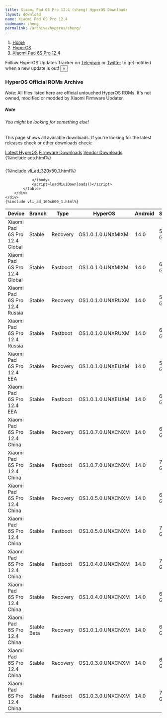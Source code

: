```yaml
---
title: Xiaomi Pad 6S Pro 12.4 (sheng) HyperOS Downloads
layout: download
name: Xiaomi Pad 6S Pro 12.4
codename: sheng
permalink: /archive/hyperos/sheng/
---
```

<nav aria-label="breadcrumb">
    <ol class="breadcrumb">
        <li class="breadcrumb-item"><a href="/">Home</a></li>
        <li class="breadcrumb-item"><a href="/hyperos/">HyperOS</a></li>
        <li class="breadcrumb-item active" aria-current="page"><a href="/hyperos/sheng/">Xiaomi Pad 6S Pro 12.4</a></li>
    </ol>
</nav>
<div class="alert alert-primary alert-dismissible fade show" role="alert">
    Follow HyperOS Updates Tracker on <a href="https://t.me/MIUIUpdatesTracker" class="alert-link">Telegram</a>
     or <a href="https://twitter.com/MiFwUpdater" class="alert-link">Twitter</a> to get notified when a new update is out!
    <button type="button" class="close" data-dismiss="alert" aria-label="Close">
        <span aria-hidden="true">&times;</span>
    </button>
</div>

### HyperOS Official ROMs Archive
*Note*: All files listed here are official untouched HyperOS ROMs. It's not owned, modified or modded by Xiaomi Firmware Updater.
<div class="card">
  <div class="card-body">
    <h5 class="card-title">Note</h5>
    <h6 class="card-subtitle mb-2 text-muted">You might be looking for something else!</h6>
    <p class="card-text">This page shows all available downloads.
     If you're looking for the latest releases check or other downloads check:</p>
    <a href="/hyperos/sheng/" class="card-link">Latest HyperOS</a>
    <a href="/firmware/sheng/" class="card-link">Firmware Downloads</a>
    <a href="/vendor/sheng/" class="card-link">Vendor Downloads</a>
  </div>
</div>
{%include ads.html%}
<div class="row justify-content-center">
    <div class="col-10">
        <div class="table-responsive-md" style="margin-top: 25px;">
            {%include vli_ad_320x50_1.html%}
            <table id="miui" class="display dt-responsive nowrap compact table table-striped table-hover table-sm">
                <thead class="thead-dark">
                    <tr>
                        <th data-ref="device">Device</th>
                        <th data-ref="branch">Branch</th>
                        <th data-ref="type">Type</th>
                        <th data-ref="miui">HyperOS</th>
                        <th data-ref="android">Android</th>
                        <th data-ref="size">Size</th>
                        <th data-ref="size">Date</th>
                        <th data-ref="link">Link</th>
                    </tr>
                </thead>
                <tbody>
                <tr><td>Xiaomi Pad 6S Pro 12.4 Global</td><td>Stable</td><td>Recovery</td><td>OS1.0.1.0.UNXMIXM</td><td>14.0</td><td>5.4 GB</td><td>2024-04-24</td><td><a href="/hyperos/sheng/stable/OS1.0.1.0.UNXMIXM/">Download</a></td></tr>
<tr><td>Xiaomi Pad 6S Pro 12.4 Global</td><td>Stable</td><td>Fastboot</td><td>OS1.0.1.0.UNXMIXM</td><td>14.0</td><td>6.1 GB</td><td>2024-03-21</td><td><a href="/hyperos/sheng/stable/OS1.0.1.0.UNXMIXM/">Download</a></td></tr>
<tr><td>Xiaomi Pad 6S Pro 12.4 Russia</td><td>Stable</td><td>Recovery</td><td>OS1.0.1.0.UNXRUXM</td><td>14.0</td><td>5.3 GB</td><td>2024-04-24</td><td><a href="/hyperos/sheng/stable/OS1.0.1.0.UNXRUXM/">Download</a></td></tr>
<tr><td>Xiaomi Pad 6S Pro 12.4 Russia</td><td>Stable</td><td>Fastboot</td><td>OS1.0.1.0.UNXRUXM</td><td>14.0</td><td>6.4 GB</td><td>2024-03-13</td><td><a href="/hyperos/sheng/stable/OS1.0.1.0.UNXRUXM/">Download</a></td></tr>
<tr><td>Xiaomi Pad 6S Pro 12.4 EEA</td><td>Stable</td><td>Recovery</td><td>OS1.0.1.0.UNXEUXM</td><td>14.0</td><td>5.4 GB</td><td>2024-04-03</td><td><a href="/hyperos/sheng/stable/OS1.0.1.0.UNXEUXM/">Download</a></td></tr>
<tr><td>Xiaomi Pad 6S Pro 12.4 EEA</td><td>Stable</td><td>Fastboot</td><td>OS1.0.1.0.UNXEUXM</td><td>14.0</td><td>6.0 GB</td><td>2024-03-06</td><td><a href="/hyperos/sheng/stable/OS1.0.1.0.UNXEUXM/">Download</a></td></tr>
<tr><td>Xiaomi Pad 6S Pro 12.4 China</td><td>Stable</td><td>Recovery</td><td>OS1.0.7.0.UNXCNXM</td><td>14.0</td><td>6.9 GB</td><td>2024-03-20</td><td><a href="/hyperos/sheng/stable/OS1.0.7.0.UNXCNXM/">Download</a></td></tr>
<tr><td>Xiaomi Pad 6S Pro 12.4 China</td><td>Stable</td><td>Fastboot</td><td>OS1.0.7.0.UNXCNXM</td><td>14.0</td><td>7.8 GB</td><td>2024-03-15</td><td><a href="/hyperos/sheng/stable/OS1.0.7.0.UNXCNXM/">Download</a></td></tr>
<tr><td>Xiaomi Pad 6S Pro 12.4 China</td><td>Stable</td><td>Recovery</td><td>OS1.0.5.0.UNXCNXM</td><td>14.0</td><td>6.9 GB</td><td>2024-03-09</td><td><a href="/hyperos/sheng/stable/OS1.0.5.0.UNXCNXM/">Download</a></td></tr>
<tr><td>Xiaomi Pad 6S Pro 12.4 China</td><td>Stable</td><td>Fastboot</td><td>OS1.0.5.0.UNXCNXM</td><td>14.0</td><td>7.7 GB</td><td>2024-03-06</td><td><a href="/hyperos/sheng/stable/OS1.0.5.0.UNXCNXM/">Download</a></td></tr>
<tr><td>Xiaomi Pad 6S Pro 12.4 China</td><td>Stable</td><td>Fastboot</td><td>OS1.0.4.0.UNXCNXM</td><td>14.0</td><td>7.7 GB</td><td>2024-02-24</td><td><a href="/hyperos/sheng/stable/OS1.0.4.0.UNXCNXM/">Download</a></td></tr>
<tr><td>Xiaomi Pad 6S Pro 12.4 China</td><td>Stable</td><td>Recovery</td><td>OS1.0.4.0.UNXCNXM</td><td>14.0</td><td>6.9 GB</td><td>2024-02-22</td><td><a href="/hyperos/sheng/stable/OS1.0.4.0.UNXCNXM/">Download</a></td></tr>
<tr><td>Xiaomi Pad 6S Pro 12.4 China</td><td>Stable Beta</td><td>Recovery</td><td>OS1.0.1.0.UNXCNXM</td><td>14.0</td><td>6.7 GB</td><td>2024-02-22</td><td><a href="/hyperos/sheng/stable beta/OS1.0.1.0.UNXCNXM/">Download</a></td></tr>
<tr><td>Xiaomi Pad 6S Pro 12.4 China</td><td>Stable</td><td>Recovery</td><td>OS1.0.3.0.UNXCNXM</td><td>14.0</td><td>6.7 GB</td><td>2024-02-22</td><td><a href="/hyperos/sheng/stable/OS1.0.3.0.UNXCNXM/">Download</a></td></tr>
<tr><td>Xiaomi Pad 6S Pro 12.4 China</td><td>Stable</td><td>Fastboot</td><td>OS1.0.3.0.UNXCNXM</td><td>14.0</td><td>7.6 GB</td><td>2024-02-22</td><td><a href="/hyperos/sheng/stable/OS1.0.3.0.UNXCNXM/">Download</a></td></tr>

                </tbody>
                <script>loadMiuiDownloads()</script>
            </table>
        </div>
    </div>
    {%include vli_ad_160x600_1.html%}
</div>
